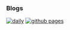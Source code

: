 ### Blogs

[![daily](https://github.com/AirChen/mysite/actions/workflows/daily.yaml/badge.svg)](https://github.com/AirChen/mysite/actions/workflows/daily.yaml)
[![github pages](https://github.com/AirChen/mysite/actions/workflows/gh-pages.yml/badge.svg?branch=main)](https://github.com/AirChen/mysite/actions/workflows/gh-pages.yml)

[]()

